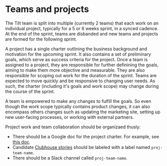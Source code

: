 # Teams and projects

The Tilt team is split into multiple (currently 2 teams) that each work on an individual project, typically for a 5 or 6 weeks sprint, in a synced cadence. At the end of the sprint, teams are disbanded and new teams and projects are formed for the following sprint.

A project has a single charter outlining the business background and motivation for the upcoming sprint. It also contains a set of preliminary goals, which serve as success criteria for the project. Once a team is assigned to a project, they are responsible for further definining the goals, aiming to make them more objective and measurable. They are also responsible for scoping out work for the duration of the sprint. Teams are expected to move quickly and be responsive to changing user needs. As such, the charter (including it's goals and work scope) may change during the course of the sprint.

A team is empowered to make any changes to fulfill the goals. So even though the work scope typically contains product changes, it can also encompass others changes such as updating the marketing site, setting up new user-facing processes, or working with external partners.

Project work and team collaboration should be organizaed thusly:
- There should be a Google doc for the project charter. For example, see [this doc](https://docs.google.com/document/d/1Sjd67pAHABTII00OKPbbK62K20J35NLGiZck3l7itpg/edit).
- Candidate [Clubhouse stories](http://app.clubhouse.io/windmill/) should be labeled with a label named `proj-team-name`.
- There should be a Slack channel called `proj-team-name`.
